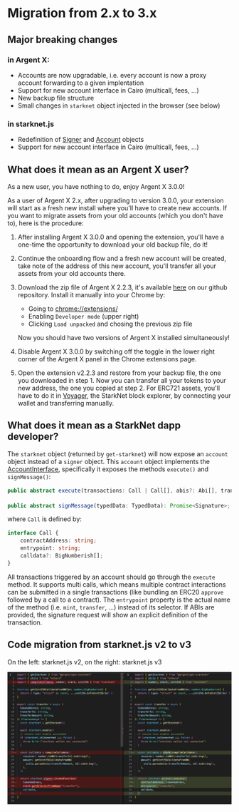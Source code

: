# Migration from 2.x to 3.x

## Major breaking changes

### in Argent X:

- Accounts are now upgradable, i.e. every account is now a proxy account forwarding to a given implentation
- Support for new account interface in Cairo (multicall, fees, ...)
- New backup file structure
- Small changes in `starknet` object injected in the browser (see below)

### in starknet.js

- Redefinition of [Signer](https://github.com/0xs34n/starknet.js/blob/develop/src/signer/interface.ts) and [Account](https://github.com/0xs34n/starknet.js/blob/develop/src/account/interface.ts) objects
- Support for new account interface in Cairo (multicall, fees, ...)

## What does it mean as an Argent X user?

As a new user, you have nothing to do, enjoy Argent X 3.0.0!

As a user of Argent X 2.x, after upgrading to version 3.0.0, your extension will start as a fresh new install where you'll have to create new accounts. If you want to migrate assets from your old accounts (which you don't have to), here is the procedure:

1. After installing Argent X 3.0.0 and opening the extension, you'll have a one-time the opportunity to download your old backup file, do it!

2. Continue the onboarding flow and a fresh new account will be created, take note of the address of this new account, you'll transfer all your assets from your old accounts there.

3. Download the zip file of Argent X 2.2.3, it's available [here](https://github.com/argentlabs/argent-x/releases/download/v2.3.0/argent-extension-v2.3.0.zip) on our github repository. Install it manually into your Chrome by:

   - Going to [chrome://extensions/](chrome://extensions/)
   - Enabling `Developer mode` (upper right)
   - Clicking `Load unpacked` and chosing the previous zip file

   Now you should have two versions of Argent X installed simultaneously!

4. Disable Argent X 3.0.0 by switching off the toggle in the lower right corner of the Argent X panel in the Chrome extensions page.

5. Open the extension v2.2.3 and restore from your backup file, the one you downloaded in step 1. Now you can transfer all your tokens to your new address, the one you copied at step 2. For ERC721 assets, you'll have to do it in [Voyager](https://voyager.online/), the StarkNet block explorer, by connecting your wallet and transferring manually.

## What does it mean as a StarkNet dapp developer?

The `starknet` object (returned by `get-starknet`) will now expose an `account` object instead of a `signer` object. This `account` object implements the [AccountInterface](https://github.com/0xs34n/starknet.js/blob/develop/src/account/interface.ts), specifically it exposes the methods `execute()` and `signMessage()`:

```typescript
public abstract execute(transactions: Call | Call[], abis?: Abi[], transactionsDetail?: InvocationsDetails): Promise<AddTransactionResponse>;

public abstract signMessage(typedData: TypedData): Promise<Signature>;
```

where `Call` is defined by:

```typescript
interface Call {
    contractAddress: string;
    entrypoint: string;
    calldata?: BigNumberish[];
}
```

All transactions triggered by an account should go through the `execute` method. It supports multi calls, which means multiple contract interactions can be submitted in a single transactions (like bundling an ERC20 `approve` followed by a call to a contract). The `entrypoint` property is the actual name of the method (i.e. `mint`, `transfer`, ...) instead of its selector. If ABIs are provided, the signature request will show an explicit definition of the transaction.

## Code migration from starknet.js v2 to v3

On the left: starknet.js v2, on the right: starknet.js v3

![Migration changes](/docs/v3-code-migration.png)
